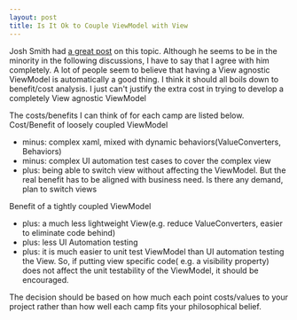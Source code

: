 ```yaml
---
layout: post
title: Is It Ok to Couple ViewModel with View
---
```

Josh Smith had <a href="https://groups.google.com/forum/#!topic/wpf-disciples/P-JwzRB_GE8">a great post</a> on this topic. Although he seems to be in the minority in the following discussions, I have to say that I agree with him completely. A lot of people seem to believe that having a View agnostic ViewModel is automatically a good thing. I think it should all boils down to benefit/cost analysis. I just can't justify the extra cost in trying to develop a completely View agnostic ViewModel

The costs/benefits I can think of for each camp are listed below.
Cost/Benefit of loosely coupled ViewModel


 - minus: complex xaml, mixed with dynamic behaviors(ValueConverters, Behaviors)
 - minus: complex UI automation test cases to cover the complex view
 - plus: being able to switch view without affecting the ViewModel. But the real benefit has to be aligned with business need. Is there any demand, plan to switch views


Benefit of a tightly coupled ViewModel


- plus: a much less lightweight View(e.g. reduce ValueConverters, easier to eliminate code behind)
- plus: less UI Automation testing 
- plus: it is much easier to unit test ViewModel than UI automation testing the View. So, if putting view specific code( e.g. a visibility property) does not affect the unit testability of the ViewModel, it should be encouraged.

The decision should be based on how much each point costs/values to your project rather than how well each camp fits your philosophical belief.  
